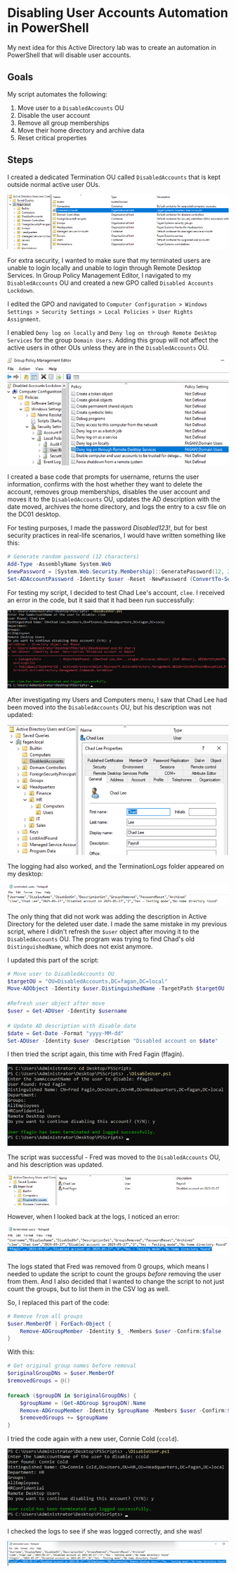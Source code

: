 # Disabling User Accounts Automation in PowerShell

My next idea for this Active Directory lab was to create an automation in PowerShell that will disable user accounts.      


## Goals

My script automates the following:
1. Move user to a `DisabledAccounts` OU
2. Disable the user account
3. Remove all group memberships
4. Move their home directory and archive data
5. Reset critical properties


## Steps

I created a dedicated Termination OU called `DisabledAccounts` that is kept outside normal active user OUs.     

![image1](images/DisabledAccounts.png)     


For extra security, I wanted to make sure that my terminated users are unable to login locally and unable to login through Remote Desktop Services. In Group Policy Management Editor, I navigated to my `DisabledAccounts` OU and created a new GPO called `Disabled Accounts Lockdown`.      

I edited the GPO and navigated to `Computer Configuration > Windows Settings > Security Settings > Local Policies > User Rights Assignment`.      

I enabled `Deny log on locally` and `Deny log on through Remote Desktop Services` for the group `Domain Users`. Adding this group will not affect the active users in other OUs unless they are in the `DisabledAccounts` OU.    
      

![image2](images/DenyLogin.png)     


I created a base code that prompts for username, returns the user information, confirms with the host whether they want to delete the account, removes group memberships, disables the user account and moves it to the `DisabledAccounts` OU, updates the AD description with the date moved, archives the home directory, and logs the entry to a csv file on the DC01 desktop.     

For testing purposes, I made the password _Disabled123!_, but for best security practices in real-life scenarios, I would have written something like this:     

```powershell
# Generate random password (12 characters)
Add-Type -AssemblyName System.Web
$newPassword = [System.Web.Security.Membership]::GeneratePassword(12, 2)
Set-ADAccountPassword -Identity $user -Reset -NewPassword (ConvertTo-SecureString -AsPlainText $newPassword -Force)
```

For testing my script, I decided to test Chad Lee's account, `clee`. I received an error in the code, but it said that it had been run successfully:     

![image3](images/cleeDisable.png)       


After investigating my Users and Computers menu, I saw that Chad Lee had been moved into the `DisabledAccounts` OU, but his description was not updated:     

![image4](images/cleeProperties.png)     

The logging had also worked, and the TerminationLogs folder appeared on my desktop:     

![image5](images/TerminatedUsers.png)     


The only thing that did not work was adding the description in Active Directory for the deleted user date. I made the same mistake in my previous script, where I didn't refresh the `$user` object after moving it to the `DisabledAccounts` OU. The program was trying to find Chad's old `DistinguishedName`, which does not exist anymore.     

I updated this part of the script:        

```powershell
# Move user to DisabledAccounts OU
$targetOU = "OU=DisabledAccounts,DC=fagan,DC=local"
Move-ADObject -Identity $user.DistinguishedName -TargetPath $targetOU

#Refresh user object after move
$user = Get-ADUser -Identity $username

# Update AD description with disable date
$date = Get-Date -Format "yyyy-MM-dd"
Set-ADUser -Identity $user -Description "Disabled account on $date"
```

I then tried the script again, this time with Fred Fagin (ffagin).         

![image6](images/ffaginDisable.png)


The script was successful - Fred was moved to the `DisabledAccounts` OU, and his description was updated.

![image7](images/Usersffagin.png)


However, when I looked back at the logs, I noticed an error:         

![image8](images/TerminationError.png)      


The logs stated that Fred was removed from 0 groups, which means I needed to update the script to count the groups _before_ removing the user from them. And I also decided that I wanted to change the script to not just count the groups, but to list them in the CSV log as well.     

So, I replaced this part of the code:     

```powershell
# Remove from all groups
$user.MemberOf | ForEach-Object {
    Remove-ADGroupMember -Identity $_ -Members $user -Confirm:$false
}
```


With this:     

```powershell
# Get original group names before removal
$originalGroupDNs = $user.MemberOf
$removedGroups = @()

foreach ($groupDN in $originalGroupDNs) {
    $groupName = (Get-ADGroup $groupDN).Name
    Remove-ADGroupMember -Identity $groupName -Members $user -Confirm:$false
    $removedGroups += $groupName
}
```


I tried the code again with a new user, Connie Cold (`ccold`).     

![image9](images/ccold.png)      


I checked the logs to see if she was logged correctly, and she was!     

![image10](images/TermLogccold.png)     
